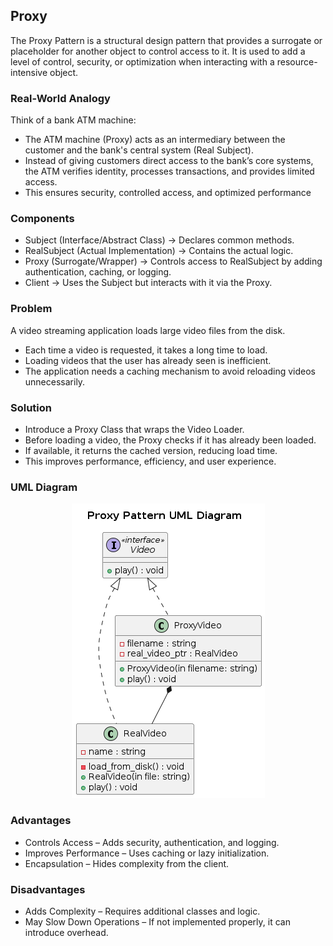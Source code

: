 ## Proxy

The Proxy Pattern is a structural design pattern that provides a surrogate or placeholder for another object to control access to it. It is used to add a level of control, security, or optimization when interacting with a resource-intensive object.

### Real-World Analogy
Think of a bank ATM machine:

- The ATM machine (Proxy) acts as an intermediary between the customer and the bank's central system (Real Subject).
- Instead of giving customers direct access to the bank’s core systems, the ATM verifies identity, processes transactions, and provides limited access.
- This ensures security, controlled access, and optimized performance

### Components
- Subject (Interface/Abstract Class) → Declares common methods.
- RealSubject (Actual Implementation) → Contains the actual logic.
- Proxy (Surrogate/Wrapper) → Controls access to RealSubject by adding authentication, caching, or logging.
- Client → Uses the Subject but interacts with it via the Proxy.

### Problem
A video streaming application loads large video files from the disk.

- Each time a video is requested, it takes a long time to load.
- Loading videos that the user has already seen is inefficient.
- The application needs a caching mechanism to avoid reloading videos unnecessarily.

### Solution
- Introduce a Proxy Class that wraps the Video Loader.
- Before loading a video, the Proxy checks if it has already been loaded.
- If available, it returns the cached version, reducing load time.
- This improves performance, efficiency, and user experience.

### UML Diagram

<p align="center">
  <img src="../../out/Structural_Design_Pattern/Proxy/proxy/proxy.png">
</p>

### Advantages
- Controls Access – Adds security, authentication, and logging.
- Improves Performance – Uses caching or lazy initialization.
- Encapsulation – Hides complexity from the client.

### Disadvantages
- Adds Complexity – Requires additional classes and logic.
- May Slow Down Operations – If not implemented properly, it can introduce overhead.
